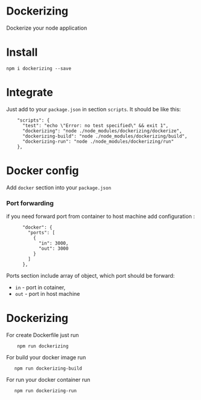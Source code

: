 Dockerizing
===========

Dockerize your node application

# Install

```npm i dockerizing --save```

# Integrate

Just add to your `package.json` in section `scripts`. It should be like this:

```
    "scripts": {
      "test": "echo \"Error: no test specified\" && exit 1",
      "dockerizing": "node ./node_modules/dockerizing/dockerize",
      "dockerizing-build": "node ./node_modules/dockerizing/build",
      "dockerizing-run": "node ./node_modules/dockerizing/run"
    },
```

# Docker config

Add `docker` section into your `package.json`

### Port forwarding

if you need forward port from container to host machine add configuration :

```
      "docker": {
        "ports": [
          {
            "in": 3000,
            "out": 3000
          }
        ]
      },
```

Ports section include array of object, which port should be forward:
  * `in` - port in cotainer,
  * `out` - port in host machine

# Dockerizing

For create Dockerfile just run
```
    npm run dockerizing
```

For build your docker image run

```
   npm run dockerizing-build
```

For run your docker container run

```
   npm run dockerizing-run
```

